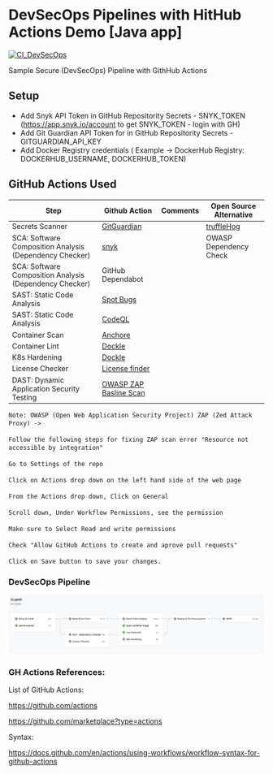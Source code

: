 # DevSecOps Pipelines with HitHub Actions Demo [Java app] 

[![CI_DevSecOps](https://github.com/adavarski/DevSecOps-GitHub-Actions-pipeline-java/workflows/CI_DevSecOps/badge.svg)](https://github.com/adavarski/DevSecOps-GitHub-Actions-pipeline-java/actions)

Sample Secure (DevSecOps) Pipeline with GithHub Actions 

## Setup

- Add Snyk API Token in GitHub Repositority Secrets - SNYK_TOKEN (https://app.snyk.io/account to get SNYK_TOKEN - login with GH)
- Add Git Guardian API Token for in GitHub Repositority Secrets - GITGUARDIAN_API_KEY
- Add Docker Registry credentials ( Example -> DockerHub Registry: DOCKERHUB_USERNAME, DOCKERHUB_TOKEN)

## GitHub Actions Used 

| Step                                                    | Github Action                                                                            | Comments | Open Source Alternative                             |
| ------------------------------------------------------- | ---------------------------------------------------------------------------------------- | -------- | --------------------------------------------------- |
| Secrets Scanner                                         | [GitGuardian](https://github.com/GitGuardian/gg-shield-action)                           |          | [truffleHog](https://github.com/dxa4481/truffleHog) |
| SCA: Software Composition Analysis (Dependency Checker) | [snyk](https://github.com/marketplace/actions/snyk)                                      |          | OWASP Dependency Check                              |
| SCA: Software Composition Analysis (Dependency Checker) | GitHub Dependabot                                                                        |          |                                                     |
| SAST: Static Code Analysis                              | [Spot Bugs](https://github.com/jwgmeligmeyling/spotbugs-github-action)                   |          |                                                     |
| SAST: Static Code Analysis                              | [CodeQL](https://github.com/github/codeql-action)                                        |          |                                                     |
| Container Scan                                          | [Anchore](https://github.com/marketplace/actions/anchore-container-scan)                 |          |                                                     |
| Container Lint                                          | [Dockle](https://github.com/marketplace/actions/runs-dockle)                             |          |                                                     |
| K8s Hardening                                           | [Dockle](https://github.com/marketplace/actions/controlplane-kubesec)                    |          |                                                     |
| License Checker                                         | [License finder](https://github.com/pivotal/LicenseFinder)                               |          |                                                     |
| DAST: Dynamic Application Security Testing              | [OWASP ZAP Basline Scan](https://github.com/marketplace/actions/owasp-zap-baseline-scan) |          |                                                     |


```
Note: OWASP (Open Web Application Security Project) ZAP (Zed Attack Proxy) -> 

Follow the following steps for fixing ZAP scan error "Resource not accessible by integration"

Go to Settings of the repo

Click on Actions drop down on the left hand side of the web page

From the Actions drop down, Click on General

Scroll down, Under Workflow Permissions, see the permission

Make sure to Select Read and write permissions

Check "Allow GitHub Actions to create and aprove pull requests"

Click on Save button to save your changes.
```

### DevSecOps Pipeline

![GitHub Pipeline](imgs/pipeline_light.png)

### GH Actions References: 

List of GitHub Actions:

https://github.com/actions

https://github.com/marketplace?type=actions

Syntax: 

https://docs.github.com/en/actions/using-workflows/workflow-syntax-for-github-actions


